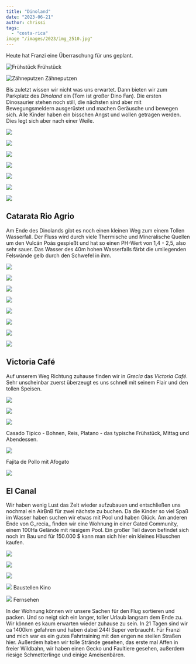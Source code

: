 ```yaml
---
title: "Dinoland"
date: "2023-06-21"
author: chrissi
tags: 
  - "costa-rica"
image "/images/2023/img_2510.jpg"
---
```


Heute hat Franzi eine Überraschung für uns geplant.

![Frühstück](/images/2023/img_2471-1.jpg?w=1024)
Frühstück

![Zähneputzen](/images/2023/img_2472.jpg?w=1024)
Zähneputzen

</figcaption>

</figure>

Bis zuletzt wissen wir nicht was uns erwartet. Dann bieten wir zum Parkplatz des _Dinoland_ ein (Tom ist großer Dino Fan). Die ersten Dinosaurier stehen noch still, die nächsten sind aber mit Bewegungsmeldern ausgerüstet und machen Geräusche und bewegen sich. Alle Kinder haben ein bisschen Angst und wollen getragen werden. Dies legt sich aber nach einer Weile.

![](/images/2023/img_2478.jpg?w=1024)

![](/images/2023/img_2491.jpg?w=1024)

![](/images/2023/img_2482.jpg?w=1024)

![](/images/2023/img_2506.jpg?w=1024)

![](/images/2023/img_2510.jpg?w=668)

![](/images/2023/img_2519.jpg?w=1024)

![](/images/2023/img_2527.jpg?w=768)

## Catarata Rio Agrio

Am Ende des Dinolands gibt es noch einen kleinen Weg zum einem Tollen Wasserfall. Der Fluss wird durch viele Thermische und Mineralische Quellen um den Vulcán Poás gespießt und hat so einen PH-Wert von 1,4 - 2,5, also sehr sauer. Das Wasser des 40m hohen Wasserfalls färbt die umliegenden Felswände gelb durch den Schwefel in ihm.

![](/images/2023/img_2537.jpg?w=1024)

![](/images/2023/img_2530.jpg?w=768)

![](/images/2023/img_2559.jpg?w=1024)

![](/images/2023/img_2544.jpg?w=1024)

![](/images/2023/img_2549.jpg?w=768)

![](/images/2023/img_2552.jpg?w=1024)

![](/images/2023/img_2560.jpg?w=768)

![](/images/2023/img_2572.jpg?w=1024)

## Victoria Café

Auf unserem Weg Richtung zuhause finden wir in _Grecia_ das _Victoria Café_. Sehr unscheinbar zuerst überzeugt es uns schnell mit seinem Flair und den tollen Speisen.

![](/images/2023/img_2577.jpg?w=1024)

![](/images/2023/img_2582.jpg?w=1024)

![](/images/2023/img_2581.jpg?w=1024)

Casado Tipico - Bohnen, Reis, Platano - das typische Frühstück, Mittag und Abendessen.

![](/images/2023/img_2651.jpg?w=1024)

Fajita de Pollo mit Afogato

![](/images/2023/img_2600.jpg?w=1024)

## El Canal

Wir haben wenig Lust das Zelt wieder aufzubauen und entschließen uns nochmal ein AirBnB für zwei nächste zu buchen. Da die Kinder so viel Spaß im Wasser haben suchen wir etwas mit Pool und haben Glück. Am anderen Ende von G_recia_ finden wir eine Wohnung in einer Gated Community, einem 100Ha Gelände mit riesigem Pool. Ein großer Teil davon befindet sich noch im Bau und für 150.000 $ kann man sich hier ein kleines Häuschen kaufen.

![](/images/2023/img_2626.jpg?w=1024)

![](/images/2023/img_2640.jpg?w=1024)

![](/images/2023/img_2622.jpg?w=1024)

![](/images/2023/img_2657.jpg?w=768)
Baustellen Kino

![](/images/2023/img_2643.jpg?w=1024)
Fernsehen

In der Wohnung können wir unsere Sachen für den Flug sortieren und packen. Und so neigt sich ein langer, toller Urlaub langsam dem Ende zu. Wir können es kaum erwarten wieder zuhause zu sein. In 21 Tagen sind wir ca 1400km gefahren und haben dabei 244l Super verbraucht. Für Franzi und mich war es ein gutes Fahrtraining mit den engen ne steilen Straßen hier. Außerdem haben wir tolle Strände gesehen, das erste mal Affen in freier Wildbahn, wir haben einen Gecko und Faultiere gesehen, außerdem riesige Schmetterlinge und einige Ameisenbären.

